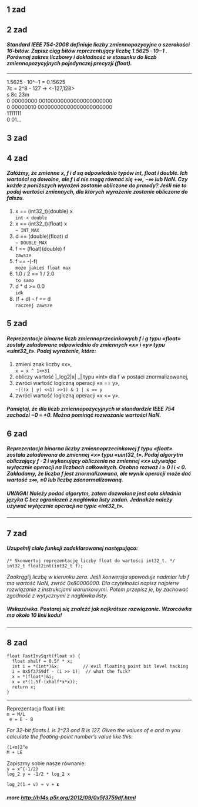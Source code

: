 ## 1 zad


## 2 zad

#### *Standard IEEE 754-2008 definiuje liczby zmiennopozycyjne o szerokości 16-bitów. Zapisz ciąg bitów reprezentujący liczbę 1.5625 · 10−1 . Porównaj zakres liczbowy i dokładność w stosunku do liczb zmiennopozycyjnych pojedynczej precyzji (float).*
---
1.5625 · 10^−1 = 0.15625<br>
7c = 2^8 - 127 -> <-127,128><br>
s 8c 23m<br>
0 00000000 00100000000000000000000<br>
0 00000010 00000000000000000000000<br>
1111111<br>
0       01...
## 3 zad
## 4 zad
#### *Załóżmy, że zmienne x, f i d są odpowiednio typów int, float i double. Ich wartości są dowolne, ale f i d nie mogą równać się +∞, −∞ lub NaN. Czy każde z poniższych wyrażeń zostanie obliczone do prawdy? Jeśli nie to podaj wartości zmiennych, dla których wyrażenie zostanie obliczone do fałszu.*

1. x == (int32_t)(double) x<br>
`int < double`
2. x == (int32_t)(float) x<br>
`~ INT_MAX`
3. d == (double)(float) d<br>
`~ DOUBLE_MAX`
4. f == (float)(double) f<br>
`zawsze`
5. f == -(-f)<br>
`może jakieś float max`
6. 1.0 / 2 == 1 / 2.0<br>
`to samo`
7. d * d >= 0.0<br>
`idk`
8. (f + d) - f == d<br>
`raczeej zawsze`

## 5 zad

#### *Reprezentacje binarne liczb zmiennoprzecinkowych f i g typu «float» zostały załadowane odpowiednio do zmiennych «x» i «y» typu «uint32_t». Podaj wyrażenie, które:*

1. zmieni znak liczby «x»,<br>
``x = x ^ 1<<31``
2. obliczy wartość |_log2|x| _| typu «int» dla f w postaci znormalizowanej,
3. zwróci wartość logiczną operacji «x == y»,<br>
``~(((x | y) <<1) >>1) & 1 | x == y``
4. zwróci wartość logiczną operacji «x <= y».

##### Pamiętaj, że dla liczb zmiennopozycyjnych w standardzie IEEE 754 zachodzi −0 ≡ +0. Można pominąć rozważanie wartości NaN.

## 6 zad

#### *Reprezentacja binarna liczby zmiennoprzecinkowej f typu «float» została załadowana do zmiennej «x» typu «uint32_t». Podaj algorytm obliczający f · 2 i wykonujący obliczenia na zmiennej «x» używając wyłącznie operacji na liczbach całkowitych. Osobno rozważ i ≥ 0 i i < 0. Zakładamy, że liczba f jest znormalizowana, ale wynik operacji może dać wartość ±∞, ±0 lub liczbę zdenormalizowaną.*

##### *UWAGA! Należy podać algorytm, zatem dozwolona jest cała składnia języka C bez ograniczeń z nagłówka listy zadań. Jednakże należy używać wyłącznie operacji na typie «int32_t».*
---

## 7 zad

#### *Uzupełnij ciało funkcji zadeklarowanej następująco:*
``` 
/* Skonwertuj reprezentację liczby float do wartości int32_t. */
int32_t float2int(int32_t f);
```

*Zaokrąglij liczbę w kierunku zera. Jeśli konwersja spowoduje nadmiar lub f ma wartość NaN, zwróć
0x80000000. Dla czytelności napisz najpierw rozwiązanie z instrukcjami warunkowymi. Potem przepisz je,
by zachować zgodność z wytycznymi z nagłówka listy.*
##### Wskazówka. Postaraj się znaleźć jak najkrótsze rozwiązanie. Wzorcówka ma około 10 linii kodu!
---


## 8 zad
``` 
float FastInvSqrt(float x) {
  float xhalf = 0.5f * x;
  int i = *(int*)&x;         // evil floating point bit level hacking
  i = 0x5f3759df - (i >> 1);  // what the fuck?
  x = *(float*)&i;
  x = x*(1.5f-(xhalf*x*x));
  return x;
} 
```
---
Reprezentacja float i int: <br>
`` m = M/L ``<br>
`` e = E - B``

*For 32-bit floats L is 2^23 and B is 127. Given the values of e and m you calculate the floating-point number’s value like this:*

``(1+m)2^e``<br>
``M + LE``

Zapiszmy sobie nasze równanie:<br>
`y = x^{-1/2}`<br>
`log_2 y = -1/2 * log_2 x`

`log_2(1 + v) ≈ v + 𝝴`

##### more http://h14s.p5r.org/2012/09/0x5f3759df.html